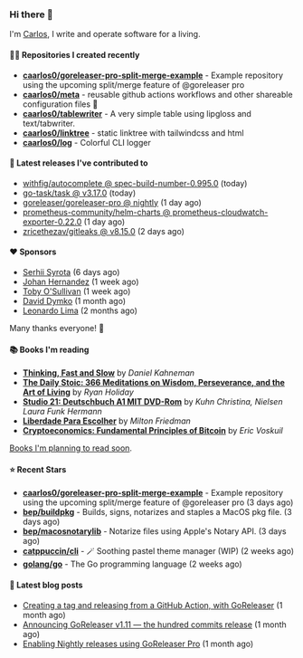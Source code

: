 ### Hi there 👋

I'm [Carlos](https://caarlos0.dev), I write and operate software for a living.

#### 👨‍💻 Repositories I created recently
- **[caarlos0/goreleaser-pro-split-merge-example](https://github.com/caarlos0/goreleaser-pro-split-merge-example)** - Example repository using the upcoming split/merge feature of @goreleaser pro
- **[caarlos0/meta](https://github.com/caarlos0/meta)** - reusable github actions workflows and other shareable configuration files 🫥
- **[caarlos0/tablewriter](https://github.com/caarlos0/tablewriter)** - A very simple table using lipgloss and text/tabwriter.
- **[caarlos0/linktree](https://github.com/caarlos0/linktree)** - static linktree with tailwindcss and html
- **[caarlos0/log](https://github.com/caarlos0/log)** - Colorful CLI logger

#### 🚀 Latest releases I've contributed to


- [withfig/autocomplete @ spec-build-number-0.995.0](https://github.com/withfig/autocomplete/releases/tag/spec-build-number-0.995.0) (today)
- [go-task/task @ v3.17.0](https://github.com/go-task/task/releases/tag/v3.17.0) (today)
- [goreleaser/goreleaser-pro @ nightly](https://github.com/goreleaser/goreleaser-pro/releases/tag/nightly) (1 day ago)
- [prometheus-community/helm-charts @ prometheus-cloudwatch-exporter-0.22.0](https://github.com/prometheus-community/helm-charts/releases/tag/prometheus-cloudwatch-exporter-0.22.0) (1 day ago)
- [zricethezav/gitleaks @ v8.15.0](https://github.com/zricethezav/gitleaks/releases/tag/v8.15.0) (2 days ago)

#### ❤️ Sponsors
- [Serhii Syrota](https://github.com/ssyrota) (6 days ago)
- [Johan Hernandez](https://github.com/bithavoc) (1 week ago)
- [Toby O&#39;Sullivan](https://github.com/tobywan) (1 week ago)
- [David Dymko](https://github.com/ddymko) (1 month ago)
- [Leonardo Lima](https://github.com/leozz37) (2 months ago)

Many thanks everyone! 🙏

#### 📚 Books I'm reading
- **[Thinking, Fast and Slow](https://www.goodreads.com/book/show/13135899-thinking-fast-and-slow)** by _Daniel Kahneman_
- **[The Daily Stoic: 366 Meditations on Wisdom, Perseverance, and the Art of Living](https://www.goodreads.com/book/show/29093292-the-daily-stoic)** by _Ryan Holiday_
- **[Studio 21: Deutschbuch A1 MIT DVD-Rom](https://www.goodreads.com/book/show/25495148-studio-21)** by _Kuhn Christina, Nielsen Laura Funk Hermann_
- **[Liberdade Para Escolher](https://www.goodreads.com/book/show/17238591-liberdade-para-escolher)** by _Milton Friedman_
- **[Cryptoeconomics: Fundamental Principles of Bitcoin](https://www.goodreads.com/book/show/56919322-cryptoeconomics)** by _Eric Voskuil_

[Books I'm planning to read soon](https://www.amazon.com.br/hz/wishlist/ls/EB8P7VS717SV).

#### ⭐ Recent Stars


- **[caarlos0/goreleaser-pro-split-merge-example](https://github.com/caarlos0/goreleaser-pro-split-merge-example)** - Example repository using the upcoming split/merge feature of @goreleaser pro (3 days ago)
- **[bep/buildpkg](https://github.com/bep/buildpkg)** - Builds, signs, notarizes and staples a MacOS pkg file. (3 days ago)
- **[bep/macosnotarylib](https://github.com/bep/macosnotarylib)** - Notarize files using Apple&#39;s Notary API. (3 days ago)
- **[catppuccin/cli](https://github.com/catppuccin/cli)** - 🪄 Soothing pastel theme manager (WIP) (2 weeks ago)
- **[golang/go](https://github.com/golang/go)** - The Go programming language (2 weeks ago)

#### 📄 Latest blog posts
- [Creating a tag and releasing from a GitHub Action, with GoReleaser](https://carlosbecker.com/posts/goreleaser-create-tag-action/) (1 month ago)
- [Announcing GoReleaser v1.11 — the hundred commits release](https://carlosbecker.com/posts/goreleaser-v1.11/) (1 month ago)
- [Enabling Nightly releases using GoReleaser Pro](https://carlosbecker.com/posts/goreleaser-nightly/) (1 month ago)
